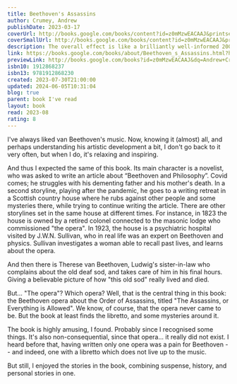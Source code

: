 ```yaml
---
title: Beethoven's Assassins
author: Crumey, Andrew
publishDate: 2023-03-17
coverUrl: http://books.google.com/books/content?id=z0mMzwEACAAJ&printsec=frontcover&img=1&zoom=1&source=gbs_api
coverSmallUrl: http://books.google.com/books/content?id=z0mMzwEACAAJ&printsec=frontcover&img=1&zoom=5&source=gbs_api
description: The overall effect is like a brilliantly well-informed 200-year history of philosophy, science, music and mysticism, touched with an edge of Da Vinci Code hocus pocus, in the sense of an alternative "sub rosa" world history never quite revealed. To say so, though, is to miss the sheer fun and narrative energy of Crumey's writing, the skill and insight with which he conjures up each of his narrators from the repellent to the poignant, and the huge ingenuity with which he interweaves their stories, including that of Adam Crouch, a failed writer and memorably seedy 21st century buffoon, who enters the story by accident, and becomes its final boozed-up witness to timeless tragedy. There's something profoundly post-modern about the dense cultural references, and the complex patchwork of fact and fiction, that make up Crumey's narrative; and in that sense it continues in a vein he has been mining for the last 25 years and more. The intensity with which the story questions the very nature of time, though - and follows its central voice, Robert Coyle, through the strange reality-shifting nightmare of the pandemic - seems entirely of this moment; as if Crumey were leading us into a terminal vortex of history and thought, music and culture, parallel universes and competing realities, where all things sparkle and implode with extraordinary vividness, on the edge of oblivion.' Joyce McMillan in The Scotsman
link: https://books.google.com/books/about/Beethoven_s_Assassins.html?hl=&id=z0mMzwEACAAJ
previewLink: http://books.google.com/books?id=z0mMzwEACAAJ&dq=Andrew+Crumey,+Beethoven%27s+Assassins&hl=&as_pt=BOOKS&cd=1&source=gbs_api
isbn10: 1912868237
isbn13: 9781912868230
created: 2023-07-30T21:00:00
updated: 2024-06-05T10:31:04
blog: true
parent: book I've read
layout: book
read: 2023-08
rating: 8
---
```

  
I've always liked van Beethoven's music. Now, knowing it (almost) all, and perhaps understanding his artistic development a bit, I don't go back to it very often, but when I do, it's relaxing and inspiring.  
  
And thus I expected the same of this book. Its main character is a novelist, who was asked to write an article about “Beethoven and Philosophy”. Covid comes; he struggles with his dementing father and his mother's death. In a second storyline, playing after the pandemic, he goes to a writing retreat in a Scottish country house where he rubs against other people and some mysteries there, while trying to continue writing the article. There are other storylines set in the same house at different times. For instance, in 1823 the house is owned by a retired colonel connected to the masonic lodge who commissioned "the opera". In 1923, the house is a psychiatric hospital visited by J.W.N. Sullivan, who in real life was an expert on Beethoven and physics. Sullivan investigates a woman able to recall past lives, and learns about the opera.  
  
And then there is Therese van Beethoven, Ludwig's sister-in-law who complains about the old deaf sod, and takes care of him in his final hours. Giving a believable picture of how "this old sod" really lived and died.  
  
But... "The opera"? Which opera? Well, that is the central thing in this book: the Beethoven opera about the Order of Assassins, titled "The Assassins, or Everything is Allowed". We know, of course, that the opera never came to be. But the book at least finds the libretto, and some mysteries around it.  
  
The book is highly amusing, I found. Probably since I recognised some things. It's also non-consequential, since that opera... it really did not exist. I heard before that, having written only one opera was a pain for Beethoven -- and indeed, one with a libretto which does not live up to the music.  
  
But still, I enjoyed the stories in the book, combining suspense, history, and personal stories in one.